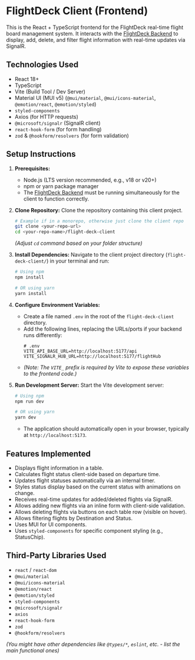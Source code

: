 # FlightDeck Client (Frontend)

This is the React + TypeScript frontend for the FlightDeck real-time flight board management system. It interacts with the [FlightDeck Backend](link/to/your/backend/repo/if/separate) to display, add, delete, and filter flight information with real-time updates via SignalR.

## Technologies Used

* React 18+
* TypeScript
* Vite (Build Tool / Dev Server)
* Material UI (MUI v5) (`@mui/material`, `@mui/icons-material`, `@emotion/react`, `@emotion/styled`)
* `styled-components`
* Axios (for HTTP requests)
* `@microsoft/signalr` (SignalR client)
* `react-hook-form` (for form handling)
* `zod` & `@hookform/resolvers` (for form validation)

## Setup Instructions

1.  **Prerequisites:**
    * Node.js (LTS version recommended, e.g., v18 or v20+)
    * npm or yarn package manager
    * The [FlightDeck Backend](link/to/your/backend/repo/if/separate) must be running simultaneously for the client to function correctly.

2.  **Clone Repository:** Clone the repository containing this client project.
    ```bash
    # Example if in a monorepo, otherwise just clone the client repo
    git clone <your-repo-url>
    cd <your-repo-name>/flight-deck-client 
    ```
    *(Adjust `cd` command based on your folder structure)*

3.  **Install Dependencies:** Navigate to the client project directory (`flight-deck-client/`) in your terminal and run:
    ```bash
    # Using npm
    npm install

    # OR using yarn
    yarn install
    ```

4.  **Configure Environment Variables:**
    * Create a file named `.env` in the root of the `flight-deck-client` directory.
    * Add the following lines, replacing the URLs/ports if your backend runs differently:
        ```plaintext
        # .env
        VITE_API_BASE_URL=http://localhost:5177/api
        VITE_SIGNALR_HUB_URL=http://localhost:5177/flightHub
        ```
    * *(Note: The `VITE_` prefix is required by Vite to expose these variables to the frontend code.)*

5.  **Run Development Server:** Start the Vite development server:
    ```bash
    # Using npm
    npm run dev

    # OR using yarn
    yarn dev
    ```
    * The application should automatically open in your browser, typically at `http://localhost:5173`.

## Features Implemented

* Displays flight information in a table.
* Calculates flight status client-side based on departure time.
* Updates flight statuses automatically via an internal timer.
* Styles status display based on the current status with animations on change.
* Receives real-time updates for added/deleted flights via SignalR.
* Allows adding new flights via an inline form with client-side validation.
* Allows deleting flights via buttons on each table row (visible on hover).
* Allows filtering flights by Destination and Status.
* Uses MUI for UI components.
* Uses `styled-components` for specific component styling (e.g., StatusChip).

## Third-Party Libraries Used

* `react` / `react-dom`
* `@mui/material`
* `@mui/icons-material`
* `@emotion/react`
* `@emotion/styled`
* `styled-components`
* `@microsoft/signalr`
* `axios`
* `react-hook-form`
* `zod`
* `@hookform/resolvers`

*(You might have other dependencies like `@types/*`, `eslint`, etc. - list the main functional ones)*


